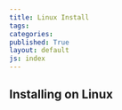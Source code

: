 ```yaml
---
title: Linux Install
tags: 
categories: 
published: True
layout: default
js: index
---
```

## Installing on Linux
